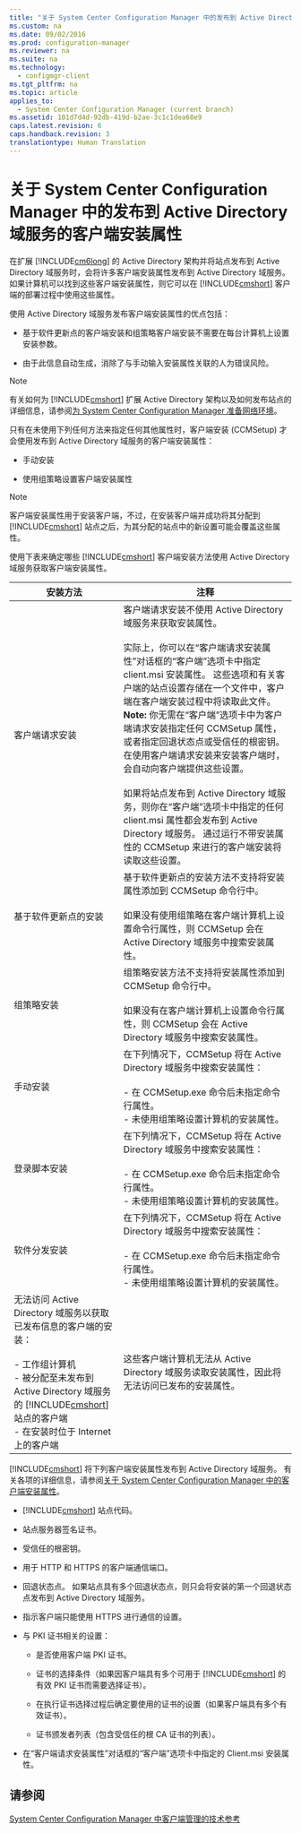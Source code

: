 ```yaml
---
title: "关于 System Center Configuration Manager 中的发布到 Active Directory 域服务的客户端安装属性"
ms.custom: na
ms.date: 09/02/2016
ms.prod: configuration-manager
ms.reviewer: na
ms.suite: na
ms.technology: 
  - configmgr-client
ms.tgt_pltfrm: na
ms.topic: article
applies_to: 
  - System Center Configuration Manager (current branch)
ms.assetid: 101d7d4d-92db-419d-b2ae-3c1c1dea68e9
caps.latest.revision: 6
caps.handback.revision: 3
translationtype: Human Translation
---
```

# 关于 System Center Configuration Manager 中的发布到 Active Directory 域服务的客户端安装属性
在扩展 [!INCLUDE[cm6long](../LocTest/includes/cm6long_md.md)] 的 Active Directory 架构并将站点发布到 Active Directory 域服务时，会将许多客户端安装属性发布到 Active Directory 域服务。 如果计算机可以找到这些客户端安装属性，则它可以在 [!INCLUDE[cmshort](../LocTest/includes/cmshort_md.md)] 客户端的部署过程中使用这些属性。  
  
 使用 Active Directory 域服务发布客户端安装属性的优点包括：  
  
-   基于软件更新点的客户端安装和组策略客户端安装不需要在每台计算机上设置安装参数。  
  
-   由于此信息自动生成，消除了与手动输入安装属性关联的人为错误风险。  
  
> [!NOTE]  
>  有关如何为 [!INCLUDE[cmshort](../LocTest/includes/cmshort_md.md)] 扩展 Active Directory 架构以及如何发布站点的详细信息，请参阅[为 System Center Configuration Manager 准备网络环境](../LocTest/Prepare-your-network-environment-for-System-Center-Configuration-Manager.md)。  
  
 只有在未使用下列任何方法来指定任何其他属性时，客户端安装 \(CCMSetup\) 才会使用发布到 Active Directory 域服务的客户端安装属性：  
  
-   手动安装  
  
-   使用组策略设置客户端安装属性  
  
> [!NOTE]  
>  客户端安装属性用于安装客户端，不过，在安装客户端并成功将其分配到 [!INCLUDE[cmshort](../LocTest/includes/cmshort_md.md)] 站点之后，为其分配的站点中的新设置可能会覆盖这些属性。  
  
 使用下表来确定哪些 [!INCLUDE[cmshort](../LocTest/includes/cmshort_md.md)] 客户端安装方法使用 Active Directory 域服务获取客户端安装属性。  
  
|安装方法|注释|  
|----------|--------|  
|客户端请求安装|客户端请求安装不使用 Active Directory 域服务来获取安装属性。<br /><br /> 实际上，你可以在“客户端请求安装属性”对话框的“客户端”选项卡中指定 client.msi 安装属性。 这些选项和有关客户端的站点设置存储在一个文件中，客户端在客户端安装过程中将读取此文件。 **Note:**  你无需在“客户端”选项卡中为客户端请求安装指定任何 CCMSetup 属性，或者指定回退状态点或受信任的根密钥。 在使用客户端请求安装来安装客户端时，会自动向客户端提供这些设置。 <br /><br /> 如果将站点发布到 Active Directory 域服务，则你在“客户端”选项卡中指定的任何 client.msi 属性都会发布到 Active Directory 域服务。 通过运行不带安装属性的 CCMSetup 来进行的客户端安装将读取这些设置。|  
|基于软件更新点的安装|基于软件更新点的安装方法不支持将安装属性添加到 CCMSetup 命令行中。<br /><br /> 如果没有使用组策略在客户端计算机上设置命令行属性，则 CCMSetup 会在 Active Directory 域服务中搜索安装属性。|  
|组策略安装|组策略安装方法不支持将安装属性添加到 CCMSetup 命令行中。<br /><br /> 如果没有在客户端计算机上设置命令行属性，则 CCMSetup 会在 Active Directory 域服务中搜索安装属性。|  
|手动安装|在下列情况下，CCMSetup 将在 Active Directory 域服务中搜索安装属性：<br /><br /> -   在 CCMSetup.exe 命令后未指定命令行属性。<br />-   未使用组策略设置计算机的安装属性。|  
|登录脚本安装|在下列情况下，CCMSetup 将在 Active Directory 域服务中搜索安装属性：<br /><br /> -   在 CCMSetup.exe 命令后未指定命令行属性。<br />-   未使用组策略设置计算机的安装属性。|  
|软件分发安装|在下列情况下，CCMSetup 将在 Active Directory 域服务中搜索安装属性：<br /><br /> -   在 CCMSetup.exe 命令后未指定命令行属性。<br />-   未使用组策略设置计算机的安装属性。|  
|无法访问 Active Directory 域服务以获取已发布信息的客户端的安装：<br /><br /> -   工作组计算机<br />-   被分配至未发布到 Active Directory 域服务的 [!INCLUDE[cmshort](../LocTest/includes/cmshort_md.md)] 站点的客户端<br />-   在安装时位于 Internet 上的客户端|这些客户端计算机无法从 Active Directory 域服务读取安装属性，因此将无法访问已发布的安装属性。|  
  
 [!INCLUDE[cmshort](../LocTest/includes/cmshort_md.md)] 将下列客户端安装属性发布到 Active Directory 域服务。 有关各项的详细信息，请参阅[关于 System Center Configuration Manager 中的客户端安装属性](../LocTest/About-client-installation-properties-in-System-Center-Configuration-Manager.md)。  
  
-   [!INCLUDE[cmshort](../LocTest/includes/cmshort_md.md)] 站点代码。  
  
-   站点服务器签名证书。  
  
-   受信任的根密钥。  
  
-   用于 HTTP 和 HTTPS 的客户端通信端口。  
  
-   回退状态点。 如果站点具有多个回退状态点，则只会将安装的第一个回退状态点发布到 Active Directory 域服务。  
  
-   指示客户端只能使用 HTTPS 进行通信的设置。  
  
-   与 PKI 证书相关的设置：  
  
    -   是否使用客户端 PKI 证书。  
  
    -   证书的选择条件（如果因客户端具有多个可用于 [!INCLUDE[cmshort](../LocTest/includes/cmshort_md.md)] 的有效 PKI 证书而需要选择证书）。  
  
    -   在执行证书选择过程后确定要使用的证书的设置（如果客户端具有多个有效证书）。  
  
    -   证书颁发者列表（包含受信任的根 CA 证书的列表）。  
  
-   在“客户端请求安装属性”对话框的“客户端”选项卡中指定的 Client.msi 安装属性。  
  
## 请参阅  
 [System Center Configuration Manager 中客户端管理的技术参考](../LocTest/Client-management-technical-reference-for-System-Center-Configuration-Manager.md)